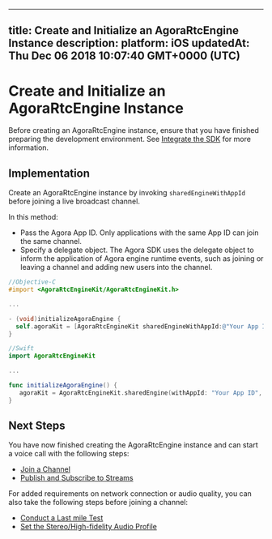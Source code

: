 
---
title: Create and Initialize an AgoraRtcEngine Instance
description: 
platform: iOS
updatedAt: Thu Dec 06 2018 10:07:40 GMT+0000 (UTC)
---
# Create and Initialize an AgoraRtcEngine Instance
Before creating an AgoraRtcEngine instance, ensure that you have finished preparing the development environment. See [Integrate the SDK](../../cn/Voice/ios_audio.md) for more information.

## Implementation

Create an AgoraRtcEngine instance by invoking `sharedEngineWithAppId` before joining a live broadcast channel.

In this method:

- Pass the Agora App ID. Only applications with the same App ID can join the same channel.
- Specify a delegate object. The Agora SDK uses the delegate object to inform the application of Agora engine runtime events, such as joining or leaving a channel and adding new users into the channel.

```objective-c
//Objective-C
#import <AgoraRtcEngineKit/AgoraRtcEngineKit.h>

...

- (void)initializeAgoraEngine {
  self.agoraKit = [AgoraRtcEngineKit sharedEngineWithAppId:@"Your App ID" delegate:self];
}
```

```swift
//Swift
import AgoraRtcEngineKit

...

func initializeAgoraEngine() {
   agoraKit = AgoraRtcEngineKit.sharedEngine(withAppId: "Your App ID", delegate: self)
}
```

## Next Steps
You have now finished creating the AgoraRtcEngine instance and can start a voice call with the following steps:
* [Join a Channel](../../cn/Voice/join_communication_ios.md)
* [Publish and Subscribe to Streams](../../cn/Voice/publish_ios_audio.md)

For added requirements on network connection or audio quality, you can also take the following steps before joining a channel:
* [Conduct a Last mile Test](../../cn/Voice/lastmile_ios.md)
* [Set the Stereo/High-fidelity Audio Profile](../../cn/Voice/audio_profile_ios_audio.md)
